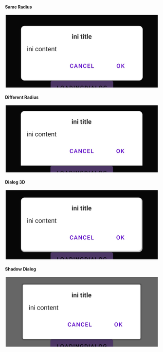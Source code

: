#### Same Radius

<p align="center">
  <img src="https://github.com/gzeinnumer/MyLibDialog/blob/main/preview/MyLibDialog_26.png" width="500"/>
</p>

#### Different Radius

<p align="center">
  <img src="https://github.com/gzeinnumer/MyLibDialog/blob/main/preview/MyLibDialog_27.png" width="500"/>
</p>

#### Dialog 3D

<p align="center">
  <img src="https://github.com/gzeinnumer/MyLibDialog/blob/main/preview/MyLibDialog_28.png" width="500"/>
</p>

#### Shadow Dialog

<p align="center">
  <img src="https://github.com/gzeinnumer/MyLibDialog/blob/main/preview/MyLibDialog_29.png" width="500"/>
</p>